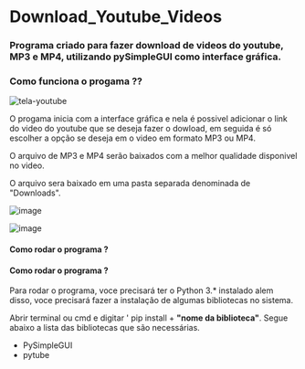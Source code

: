 # Download_Youtube_Videos

<h3>Programa criado para fazer download de videos do youtube, MP3 e MP4, utilizando pySimpleGUI como interface gráfica.</h3>

<h3>Como funciona o progama ??</h3>

![tela-youtube](https://github.com/italo-mgl/Download_Youtube_Videos/assets/111648211/f5bc73c8-c408-4e73-94ab-f10b3fa2be5a)

<p>O progama inicia com a interface gráfica e nela é possivel adicionar o link do video do youtube que se deseja fazer o dowload, em seguida é só escolher a opção se deseja em o video em formato MP3 ou MP4.</p>
<p>O arquivo de MP3 e MP4 serão baixados com a melhor qualidade disponivel no video.</p>
<p>O arquivo sera baixado em uma pasta separada denominada de "Downloads". </p>

![image](https://github.com/italo-mgl/Download_Youtube_Videos/assets/111648211/4c1787fd-4e77-4004-bb4e-e89ae626af40)

![image](https://github.com/italo-mgl/Download_Youtube_Videos/assets/111648211/b49e5caa-f6c7-4a4c-854e-9c7d3859f975)


<h4> Como rodar o programa ? </h4>
<h4> Como rodar o programa ? </h4>

<p>
  Para rodar o programa, voce precisará ter o Python 3.* instalado alem disso, voce precisará fazer a instalação de algumas bibliotecas no sistema.
</p>
<p>
  Abrir terminal ou cmd e digitar ' pip install + <strong>"nome da biblioteca"</strong>. Segue abaixo a lista das bibliotecas que são necessárias.
</p>

* PySimpleGUI
* pytube


